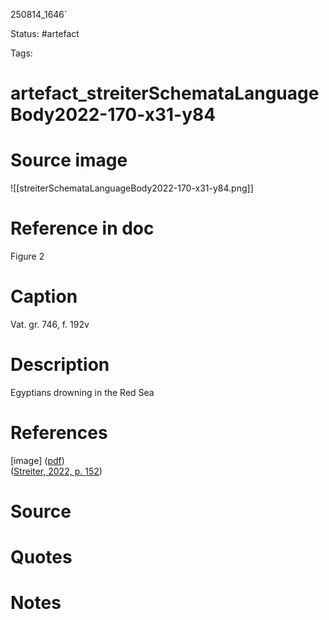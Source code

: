 
250814_1646`
 
Status: #artefact

Tags:
# artefact_streiterSchemataLanguageBody2022-170-x31-y84
# Source image
![[streiterSchemataLanguageBody2022-170-x31-y84.png]]
# Reference in doc
Figure 2

# Caption
Vat. gr. 746, f. 192v
# Description
Egyptians drowning in the Red Sea
# References
[image] ([pdf](zotero://open-pdf/library/items/B79WZSND?page=170&annotation=VZNNIXF3))  
([Streiter, 2022, p. 152](zotero://select/library/items/USZKS6MZ))
# Source


# Quotes


# Notes




